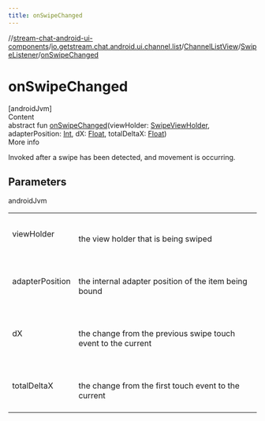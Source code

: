 ```yaml
---
title: onSwipeChanged
---
```

//[stream-chat-android-ui-components](../../../../index.md)/[io.getstream.chat.android.ui.channel.list](../../index.md)/[ChannelListView](../index.md)/[SwipeListener](index.md)/[onSwipeChanged](onSwipeChanged.md)



# onSwipeChanged  
[androidJvm]  
Content  
abstract fun [onSwipeChanged](onSwipeChanged.md)(viewHolder: [SwipeViewHolder](../../../io.getstream.chat.android.ui.channel.list.adapter.viewholder/SwipeViewHolder/index.md), adapterPosition: [Int](https://kotlinlang.org/api/latest/jvm/stdlib/kotlin/-int/index.html), dX: [Float](https://kotlinlang.org/api/latest/jvm/stdlib/kotlin/-float/index.html), totalDeltaX: [Float](https://kotlinlang.org/api/latest/jvm/stdlib/kotlin/-float/index.html))  
More info  


Invoked after a swipe has been detected, and movement is occurring.



## Parameters  
  
androidJvm  
  
| | |
|---|---|
| <a name="io.getstream.chat.android.ui.channel.list/ChannelListView.SwipeListener/onSwipeChanged/#io.getstream.chat.android.ui.channel.list.adapter.viewholder.SwipeViewHolder#kotlin.Int#kotlin.Float#kotlin.Float/PointingToDeclaration/"></a>viewHolder| <a name="io.getstream.chat.android.ui.channel.list/ChannelListView.SwipeListener/onSwipeChanged/#io.getstream.chat.android.ui.channel.list.adapter.viewholder.SwipeViewHolder#kotlin.Int#kotlin.Float#kotlin.Float/PointingToDeclaration/"></a><br/><br/>the view holder that is being swiped<br/><br/>|
| <a name="io.getstream.chat.android.ui.channel.list/ChannelListView.SwipeListener/onSwipeChanged/#io.getstream.chat.android.ui.channel.list.adapter.viewholder.SwipeViewHolder#kotlin.Int#kotlin.Float#kotlin.Float/PointingToDeclaration/"></a>adapterPosition| <a name="io.getstream.chat.android.ui.channel.list/ChannelListView.SwipeListener/onSwipeChanged/#io.getstream.chat.android.ui.channel.list.adapter.viewholder.SwipeViewHolder#kotlin.Int#kotlin.Float#kotlin.Float/PointingToDeclaration/"></a><br/><br/>the internal adapter position of the item being bound<br/><br/>|
| <a name="io.getstream.chat.android.ui.channel.list/ChannelListView.SwipeListener/onSwipeChanged/#io.getstream.chat.android.ui.channel.list.adapter.viewholder.SwipeViewHolder#kotlin.Int#kotlin.Float#kotlin.Float/PointingToDeclaration/"></a>dX| <a name="io.getstream.chat.android.ui.channel.list/ChannelListView.SwipeListener/onSwipeChanged/#io.getstream.chat.android.ui.channel.list.adapter.viewholder.SwipeViewHolder#kotlin.Int#kotlin.Float#kotlin.Float/PointingToDeclaration/"></a><br/><br/>the change from the previous swipe touch event to the current<br/><br/>|
| <a name="io.getstream.chat.android.ui.channel.list/ChannelListView.SwipeListener/onSwipeChanged/#io.getstream.chat.android.ui.channel.list.adapter.viewholder.SwipeViewHolder#kotlin.Int#kotlin.Float#kotlin.Float/PointingToDeclaration/"></a>totalDeltaX| <a name="io.getstream.chat.android.ui.channel.list/ChannelListView.SwipeListener/onSwipeChanged/#io.getstream.chat.android.ui.channel.list.adapter.viewholder.SwipeViewHolder#kotlin.Int#kotlin.Float#kotlin.Float/PointingToDeclaration/"></a><br/><br/>the change from the first touch event to the current<br/><br/>|
  
  



